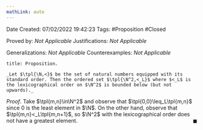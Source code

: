 ```yaml
---
mathLink: auto
---
```


<div class="topSpace"></div>

Date Created: 07/02/2022 19:42:23
Tags: #Proposition #Closed 

Proved by: _Not Applicable_
Justifications: _Not Applicable_

Generalizations: _Not Applicable_
Counterexamples: _Not Applicable_

``` ad-Proposition
title: Proposition.

_Let $\tpl{\N,<}$ be the set of natural numbers equipped with its standard order. Then the ordered set $\tpl{\N^2,<_L}$ where $<_L$ is the lexicographical order on $\N^2$ is bounded below (but not upwards)._

```

_Proof_. Take $\tpl{m,n}\in\N^2$ and observe that $\tpl{0,0}\leq_L\tpl{m,n}$ since $0$ is the least element in $\N$. On the other hand, observe that $\tpl{m,n}<_L\tpl{m,n+1}$, so $\N^2$ with the lexicographical order does not have a greatest element.<span style="float:right;">$\blacksquare$</span>
